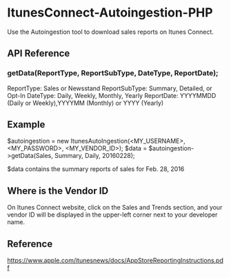 # ItunesConnect-Autoingestion-PHP
Use the Autoingestion tool to download sales reports on Itunes Connect.

## API Reference
### getData(ReportType, ReportSubType, DateType, ReportDate);

ReportType: Sales or Newsstand
ReportSubType: Summary, Detailed, or Opt-In
DateType: Daily, Weekly, Monthly, Yearly
ReportDate: YYYYMMDD (Daily or Weekly),YYYYMM (Monthly) or YYYY (Yearly)

## Example

$autoingestion = new ItunesAutoIngestion(<MY_USERNAME>, <MY_PASSWORD>, <MY_VENDOR_ID>);
$data = $autoingestion->getData(Sales, Summary, Daily, 20160228);

$data contains the summary reports of sales for Feb. 28, 2016

## Where is the Vendor ID

On Itunes Connect website, click on the Sales and Trends section, and your vendor ID will be displayed in the upper-left corner next to your developer name.

## Reference

https://www.apple.com/itunesnews/docs/AppStoreReportingInstructions.pdf

